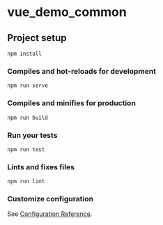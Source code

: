 # vue_demo_common

## Project setup
```
npm install
```

### Compiles and hot-reloads for development
```
npm run serve
```

### Compiles and minifies for production
```
npm run build
```

### Run your tests
```
npm run test
```

### Lints and fixes files
```
npm run lint
```
<!--  1.初始化vue项目
      2.vue create xxx
      3自定义选项:
        Babel
        Router
        Vuex
        CSS Pre-processors
         ->  输入Y确定
     4.use history mode Router  -> 输入Y确定
     5.in package.json
     6.save this as a present for future project?  -> 输入N,不做预设
 -->

### Customize configuration
See [Configuration Reference](https://cli.vuejs.org/config/).
